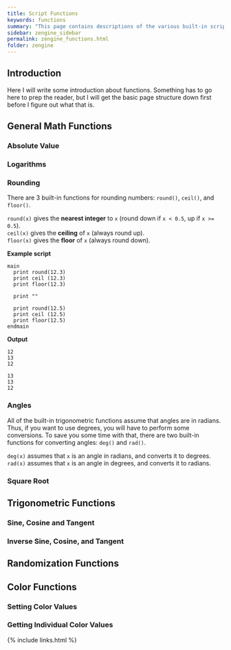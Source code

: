```yaml
---
title: Script Functions
keywords: functions
summary: "This page contains descriptions of the various built-in script functions, with examples to demonstrate proper usage."
sidebar: zengine_sidebar
permalink: zengine_functions.html
folder: zengine
---
```


## Introduction

Here I will write some introduction about functions. Something has to go here to prep the reader, but I will get the basic page structure down first before I figure out what that is.


## General Math Functions


### Absolute Value


### Logarithms


### Rounding

There are 3 built-in functions for rounding numbers: `round()`, `ceil()`, and `floor()`.  
  
`round(x)` gives the **nearest integer** to `x` (round down if `x < 0.5`, up if `x >= 0.5`).  
`ceil(x)` gives the **ceiling** of `x` (always round up).  
`floor(x)` gives the **floor** of `x` (always round down).  

**Example script**

```
main
  print round(12.3)
  print ceil (12.3)
  print floor(12.3)

  print ""

  print round(12.5)
  print ceil (12.5)
  print floor(12.5)
endmain
```

**Output**

```
12
13
12

13
13
12
```



### Angles

All of the built-in trigonometric functions assume that angles are in radians. Thus, if you want to use degrees, you will have to perform some conversions. To save you some time with that, there are two built-in functions for converting angles: `deg()` and `rad()`.  
  
`deg(x)` assumes that `x` is an angle in radians, and converts it to degrees.  
`rad(x)` assumes that `x` is an angle in degrees, and converts it to radians.


### Square Root


## Trigonometric Functions

### Sine, Cosine and Tangent


### Inverse Sine, Cosine, and Tangent


## Randomization Functions



## Color Functions

### Setting Color Values


### Getting Individual Color Values



{% include links.html %}